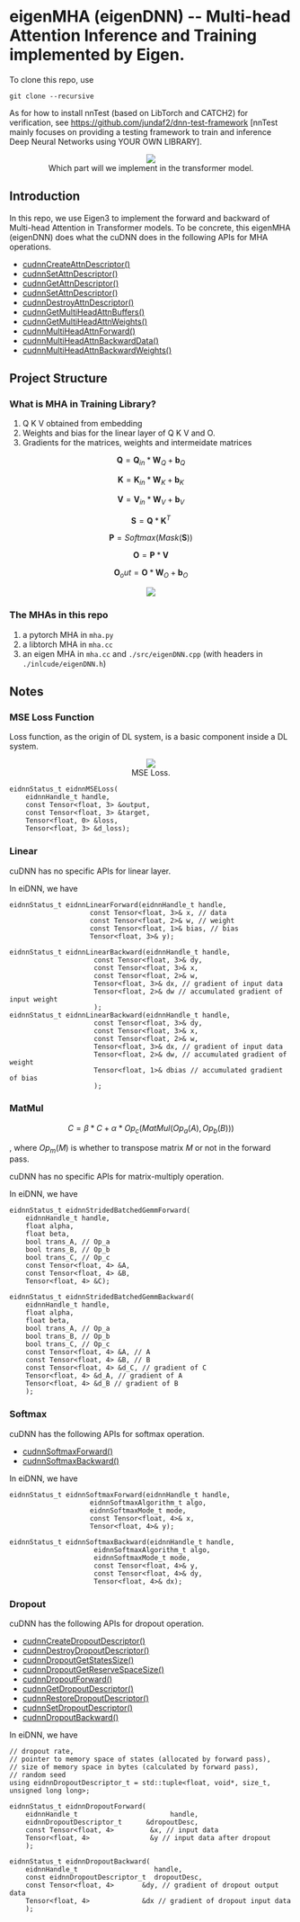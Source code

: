 # eigenMHA (eigenDNN) -- Multi-head Attention Inference and Training implemented by Eigen.
To clone this repo, use
```
git clone --recursive
```
As for how to install nnTest (based on LibTorch and CATCH2) for verification, see https://github.com/jundaf2/dnn-test-framework  [nnTest mainly focuses on providing a testing framework to train and inference Deep Neural Networks using YOUR OWN LIBRARY].


<center><img src="./figures/MHA.png" ...></center>
<center>Which part will we implement in the transformer model.</center>

## Introduction
 In this repo, we use Eigen3 to implement the forward and backward of Multi-head Attention in Transformer models. To be concrete, this eigenMHA (eigenDNN) does what the cuDNN does in the following APIs for MHA operations.
* [cudnnCreateAttnDescriptor()](https://docs.nvidia.com/deeplearning/cudnn/api/index.html#cudnnCreateAttnDescriptor)
* [cudnnSetAttnDescriptor()](https://docs.nvidia.com/deeplearning/cudnn/api/index.html#cudnnSetAttnDescriptor)
* [cudnnGetAttnDescriptor()](https://docs.nvidia.com/deeplearning/cudnn/api/index.html#cudnnGetAttnDescriptor)
* [cudnnSetAttnDescriptor()](https://docs.nvidia.com/deeplearning/cudnn/api/index.html#cudnnSetAttnDescriptor)
* [cudnnDestroyAttnDescriptor()](https://docs.nvidia.com/deeplearning/cudnn/api/index.html#cudnnDestroyAttnDescriptor)
* [cudnnGetMultiHeadAttnBuffers()](https://docs.nvidia.com/deeplearning/cudnn/api/index.html#cudnnGetMultiHeadAttnBuffers)
* [cudnnGetMultiHeadAttnWeights()](https://docs.nvidia.com/deeplearning/cudnn/api/index.html#cudnnGetMultiHeadAttnWeights)
* [cudnnMultiHeadAttnForward()](https://docs.nvidia.com/deeplearning/cudnn/api/index.html#cudnnMultiHeadAttnForward)
* [cudnnMultiHeadAttnBackwardData()](https://docs.nvidia.com/deeplearning/cudnn/api/index.html#cudnnMultiHeadAttnBackwardData)
* [cudnnMultiHeadAttnBackwardWeights()](https://docs.nvidia.com/deeplearning/cudnn/api/index.html#cudnnMultiHeadAttnBackwardWeights)

## Project Structure
### What is MHA in Training Library?
1. Q K V obtained from embedding
2. Weights and bias for the linear layer of Q K V and O.
3. Gradients for the matrices, weights and intermeidate matrices

$$
\mathbf{Q} = \mathbf{Q}_{in}*\mathbf{W}_{Q}+\mathbf{b}_{Q}
$$

$$
\mathbf{K} = \mathbf{K}_{in}*\mathbf{W}_{K}+\mathbf{b}_{K}
$$

$$
\mathbf{V} = \mathbf{V}_{in}*\mathbf{W}_{V}+\mathbf{b}_{V}
$$

$$
\mathbf{S} = \mathbf{Q}*\mathbf{K}^T
$$

$$
\mathbf{P} = Softmax(Mask(\mathbf{S}))
$$

$$
\mathbf{O}=\mathbf{P}*\mathbf{V}
$$

$$
\mathbf{O}_out = \mathbf{O}*\mathbf{W}_{O}+\mathbf{b}_{O}
$$

<center><img src="./figures/attention_train.png" ...></center>




### The MHAs in this repo
1. a pytorch MHA in `mha.py`
2. a libtorch MHA in `mha.cc`
3. an eigen MHA in `mha.cc` and `./src/eigenDNN.cpp` (with headers in `./inlcude/eigenDNN.h`)
  
## Notes
### MSE Loss Function

Loss function, as the origin of DL system, is a basic component inside a DL system.

<center><img src="./figures/MSE Loss.PNG" ...></center>
<center> MSE Loss.</center>


```
eidnnStatus_t eidnnMSELoss(
    eidnnHandle_t handle,
    const Tensor<float, 3> &output, 
    const Tensor<float, 3> &target,
    Tensor<float, 0> &loss,
    Tensor<float, 3> &d_loss);
```

### Linear
cuDNN has no specific APIs for linear layer.

In eiDNN, we have

```
eidnnStatus_t eidnnLinearForward(eidnnHandle_t handle,
                    const Tensor<float, 3>& x, // data
                    const Tensor<float, 2>& w, // weight
                    const Tensor<float, 1>& bias, // bias
                    Tensor<float, 3>& y);
```

```
eidnnStatus_t eidnnLinearBackward(eidnnHandle_t handle,
                     const Tensor<float, 3>& dy,
                     const Tensor<float, 3>& x,
                     const Tensor<float, 2>& w,
                     Tensor<float, 3>& dx, // gradient of input data
                     Tensor<float, 2>& dw // accumulated gradient of input weight
                     );
eidnnStatus_t eidnnLinearBackward(eidnnHandle_t handle,
                     const Tensor<float, 3>& dy,
                     const Tensor<float, 3>& x,
                     const Tensor<float, 2>& w,
                     Tensor<float, 3>& dx, // gradient of input data
                     Tensor<float, 2>& dw, // accumulated gradient of weight
                     Tensor<float, 1>& dbias // accumulated gradient of bias
                     );
```

### MatMul

$$ C = \beta * C + \alpha*Op_c(MatMul(Op_a(A),Op_b(B))) $$

, where $Op_m(M)$ is whether to transpose matrix $M$ or not in the forward pass.

cuDNN has no specific APIs for matrix-multiply operation.

In eiDNN, we have

```
eidnnStatus_t eidnnStridedBatchedGemmForward(
    eidnnHandle_t handle,
    float alpha,
    float beta,
    bool trans_A, // Op_a
    bool trans_B, // Op_b
    bool trans_C, // Op_c
    const Tensor<float, 4> &A, 
    const Tensor<float, 4> &B, 
    Tensor<float, 4> &C);
```

```
eidnnStatus_t eidnnStridedBatchedGemmBackward(
    eidnnHandle_t handle,
    float alpha,
    float beta,
    bool trans_A, // Op_a
    bool trans_B, // Op_b
    bool trans_C, // Op_c
    const Tensor<float, 4> &A, // A
    const Tensor<float, 4> &B, // B
    const Tensor<float, 4> &d_C, // gradient of C
    Tensor<float, 4> &d_A, // gradient of A
    Tensor<float, 4> &d_B // gradient of B
    );
```
### Softmax
cuDNN has the following APIs for softmax operation.
* [cudnnSoftmaxForward()](https://docs.nvidia.com/deeplearning/cudnn/api/index.html#cudnnSoftmaxForward)
* [cudnnSoftmaxBackward()](https://docs.nvidia.com/deeplearning/cudnn/api/index.html#cudnnSoftmaxBackward)

In eiDNN, we have

```
eidnnStatus_t eidnnSoftmaxForward(eidnnHandle_t handle,
                    eidnnSoftmaxAlgorithm_t algo,
                    eidnnSoftmaxMode_t mode,
                    const Tensor<float, 4>& x,
                    Tensor<float, 4>& y);
```

```
eidnnStatus_t eidnnSoftmaxBackward(eidnnHandle_t handle,
                     eidnnSoftmaxAlgorithm_t algo,
                     eidnnSoftmaxMode_t mode,
                     const Tensor<float, 4>& y,
                     const Tensor<float, 4>& dy,
                     Tensor<float, 4>& dx);
```

### Dropout
cuDNN has the following APIs for dropout operation.
* [cudnnCreateDropoutDescriptor()]()
* [cudnnDestroyDropoutDescriptor()]()
* [cudnnDropoutGetStatesSize()]()
* [cudnnDropoutGetReserveSpaceSize()]()
* [cudnnDropoutForward()]()
* [cudnnGetDropoutDescriptor()]()
* [cudnnRestoreDropoutDescriptor()]()
* [cudnnSetDropoutDescriptor()]()
* [cudnnDropoutBackward()]()

In eiDNN, we have

```
// dropout rate, 
// pointer to memory space of states (allocated by forward pass), 
// size of memory space in bytes (calculated by forward pass), 
// random seed
using eidnnDropoutDescriptor_t = std::tuple<float, void*, size_t, unsigned long long>; 
```
```
eidnnStatus_t eidnnDropoutForward(
    eidnnHandle_t                       handle,
    eidnnDropoutDescriptor_t      &dropoutDesc,
    const Tensor<float, 4>         &x, // input data
    Tensor<float, 4>               &y // input data after dropout
    );
```

```
eidnnStatus_t eidnnDropoutBackward(
    eidnnHandle_t                   handle,
    const eidnnDropoutDescriptor_t  dropoutDesc,
    const Tensor<float, 4>       &dy, // gradient of dropout output data
    Tensor<float, 4>             &dx // gradient of dropout input data
    );
```
